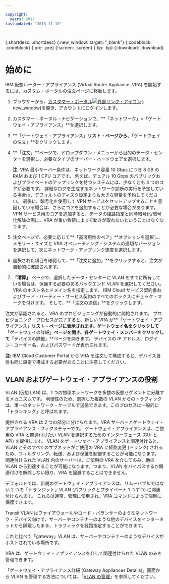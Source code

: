 ```yaml
---

copyright:
  years: 2017
lastupdated: "2018-11-10"

---
```


{:shortdesc: .shortdesc}
{:new_window: target="_blank"}
{:codeblock: .codeblock}
{:pre: .pre}
{:screen: .screen}
{:tip: .tip}
{:download: .download}


# 始めに
IBM 仮想ルーター・アプライアンス (Virtual Router Appliance: VRA) を開始するには、カスタム・ポータルの注文ページに移動します。

1. ブラウザーから、[カスタマー・ポータル![外部リンク・アイコン](../../icons/launch-glyph.svg "")](https://control.softlayer.com/){: new_window}を開き、アカウントにログインします。
2. カスタマー・ポータル・ナビゲーションで、**「ネットワーク」>「ゲートウェイ・アプライアンス」**を選択します。
3. **「ゲートウェイ・アプライアンス」**リスト・ページから、**「ゲートウェイの注文」**をクリックします。
4. **「注文」**ページで、ドロップダウン・メニューから目的のデータ・センターを選択し、必要なタイプのサーバー・ハードウェアを選択します。

    **注:** VRA 最小サーバー条件は、ネットワーク容量 10 Gbps につき 8 GB の RAM および 1 CPU コアです。 例えば、デュアル 10 Gbps のパブリックおよびプライベートのアップリンクを持つシステムには、少なくとも 4 つのコアが必要です。 詳細なログを生成するネットワーク診断の実行を予定している場合は、デフォルトのディスク設定よりも大きな容量を予約してください。 最後に、暗号化を使用して VPN サービスをセットアップすることを意図している場合は、さらにコアを追加することが必要な場合があります。 VPN サービス用のコアを追加すると、データの経路指定と同時暗号化/暗号化解除の際に、VRA が重い負荷によって動きが取れないということはなくなります。

5. 注文ページで、必要に応じて**「高可用性のペア」**オプションを選択し、メモリー・サイズと VRA オペレーティング・システムの適切なバージョンを選択して、次にネットワーク・アップリンク速度を選択します。

6. 選択された項目を確認して、**「注文に追加」**をクリックすると、注文が自動的に確認されます。
7. **「清算」** ページで、選択したデータ・センターに VLAN をすでに所有している場合は、保護する必要のあるバックエンド VLAN を選択してください。 VRA のホスト名とドメイン名を指定します。 IBM Cloud サービス契約書およびサード・パーティー・サービス契約のすべてのボックスにチェック・マークを付けます。 そして、**「注文の送信」**をクリックします。

注文が承認されると、VRA のプロビジョニングが自動的に開始されます。 プロビジョニング・プロセスが完了すると、新しい VRA が**「ゲートウェイ・アプライアンス」**リスト・ページに表示されます。ゲートウェイ名をクリックして**「ゲートウェイの詳細」**ページを開き、各ゲートウェイ・メンバーをクリックして**「デバイスの詳細」**ページを開きます。 デバイスの IP アドレス、ログイン・ユーザー名、およびパスワードが表示されます。  

**注:** IBM Cloud Customer Portal から VRA を注文して構成すると、デバイス自体も同じ設定で構成する必要があることに注意してください。

## VLAN およびゲートウェイ・アプライアンスの役割
VLAN (仮想 LAN) は、1 つの物理ネットワークを多数の仮想セグメントに分離するメカニズムです。 利便性のため、選択した複数の VLAN からのトラフィックは、単一のネットワーク・ケーブルで送信できます。このプロセスは一般的に「トランキング」と呼ばれます。

提供される VRA は 2 つの部分に分けられます。VRA サーバーとゲートウェイ・アプライアンス・フィクスチャーです。 ゲートウェイ・アプライアンスは、ご使用の VRA と関連付けたい VLAN を選択するためのインターフェース (GUI と API) を提供します。 VLAN をゲートウェイ・アプライアンスと関連付けると、VLAN とそのすべてのサブネットがご使用の VRA に経路変更 (トランク) されるため、フィルタリング、転送、および保護を制御することが可能になります。 関連付けられた VLAN 内のサーバーは、ご使用の VRA を介してのみ、他の VLAN から到達することが可能になります。つまり、VLAN をバイパスするか関連付けを解除しない限り、VRA を回避することはできません。

デフォルトでは、新規のゲートウェイ・アプライアンスは、リムーバブルではない 2 つの「トランジット」VLAN (パブリックとプライベート 1 つずつ) に関連付けられます。 これらは通常、管理に使用され、VRA コマンドによって個別に保護できます。

Transit VLAN はファイアウォールやロード・バランサーのようなネットワーク・デバイス向けで、サーバーやコンテナーのような他のデバイスをインターネットから隔離したまま、トラフィックを経路指定することができます。

これと比べて「gateway」VLAN は、サーバーやコンテナーのようなデバイスがホストされている場所です。

VRA は、ゲートウェイ・アプライアンスを介して関連付けられた VLAN のみを管理できます。

「ゲートウェイ・アプライアンス詳細 (Gateway Appliances Details)」画面から VLAN を管理する方法については、「[VLAN の管理](manage-vlans.html)」を参照してください。
